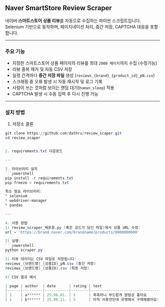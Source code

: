 ## Naver SmartStore Review Scraper

네이버 **스마트스토어 상품 리뷰**를 자동으로 수집하는 파이썬 스크립트입니다.  
Selenium 기반으로 동작하며, 페이지네이션 처리, 중간 저장, CAPTCHA 대응을 포함합니다.

---

### 주요 기능
- 지정한 스마트스토어 상품 페이지의 리뷰를 최대 `2000 페이지`까지 수집 (수정가능)
- 리뷰 중복 제거 및 자동 CSV 저장
- 일정 간격마다 **중간 저장 파일** 생성 (`reviews_{brand}_{product_id}_pN.csv`)
- 스크래핑 중 오류 발생 시 자동 재시작 및 로그 기록
- 사람이 쓰는 것처럼 보이는 랜덤 대기(`human_sleep`) 적용
- CAPTCHA 발생 시 수동 입력 후 다시 진행 가능

---

### 설치 방법

1. 저장소 클론
```powershell
git clone https://github.com/dathru/review_scaper.git
cd review_scaper


2. requirements.txt 다운로드

---

3. 라이브러리 설치
```powershell
pip install -r requirements.txt
pip freeze > requirements.txt

최소 필요 라이브러리:
* selenium
* webdriver-manager
* pandas

---

4. 사용 방법
1) review_scraper_배포용.py (혹은 코드가 담긴 파일)에서 상품 URL 수정:
url = 'https://brand.naver.com/brandname/products/0000000000'

2) 실행:
```powershell
python scraper.py

3) 리뷰 데이터는 CSV 파일로 저장됩니다:
reviews_{브랜드명}_{상품ID}_pN.csv (중간 저장)
reviews_{브랜드명}_{상품ID}.csv (최종 저장)

4) CSV 결과 예시

| page | author  | date      | rating | text                                 | option                                         |
|------|---------|-----------|--------|--------------------------------------|------------------------------------------------|
| 1    | a****** | 25.08.01. | 5      | 촉촉하니 부드럽게 발림성 좋아요        | 피부타입중성, 주름, 트러블, 모공, 케어, 아주 좋아요, 흡수력, 아주 만족해요, 촉촉함, 촉촉해요 |
| 1    | b****** | 25.08.11. | 5      | 아직 사용전인데 유명해서 구매해봤어요!! | 트러블케어, 잘 모르겠어요, 흡수력, 아주 만족해요, 촉촉함, 보통이에요 |
